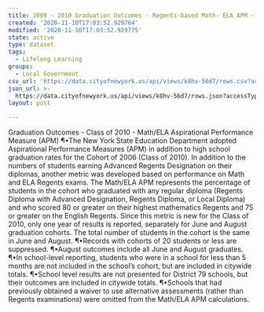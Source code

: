 ```yaml
---
title: 2009 - 2010 Graduation Outcomes - Regents-based Math- ELA APM - School Level
created: '2020-11-10T17:03:52.929764'
modified: '2020-11-10T17:03:52.929775'
state: active
type: dataset
tags:
  - Lifelong Learning
groups:
  - Local Government
csv_url: 'https://data.cityofnewyork.us/api/views/k8hv-56d7/rows.csv?accessType=DOWNLOAD'
json_url: >-
  https://data.cityofnewyork.us/api/views/k8hv-56d7/rows.json?accessType=DOWNLOAD
layout: post

---
```

Graduation Outcomes - Class of 2010 - Math/ELA Aspirational Performance Measure (APM) 
¶•The New York State Education Department adopted Aspirational Performance Measures (APM) in addition to high school graduation rates for the Cohort of 2006 (Class of 2010). In addition to the numbers of students earning Advanced Regents Designation on their diplomas, another metric was developed based on performance on Math and ELA Regents exams. The Math/ELA APM represents the percentage of students in the cohort who graduated with any regular diploma (Regents Diploma with Advanced Designation, Regents Diploma, or Local Diploma) and who scored 80 or greater on their highest mathematics Regents and 75 or greater on the English Regents. Since this metric is new for the Class of 2010, only one year of results is reported, separately for June and August graduation cohorts. The total number of students in the cohort is the same in June and August. 
¶•Records with cohorts of 20 students or less are suppressed. 
¶•August outcomes include all June and August graduates. 
¶•In school-level reporting, students who were in a school for less than 5 months are not included in the school’s cohort, but are included in citywide totals. 
¶•School level results are not presented for District 79 schools, but their outcomes are included in citywide totals. 
¶•Schools that had previously obtained a waiver to use alternative assessments (rather than Regents examinations) were omitted from the Math/ELA APM calculations.
